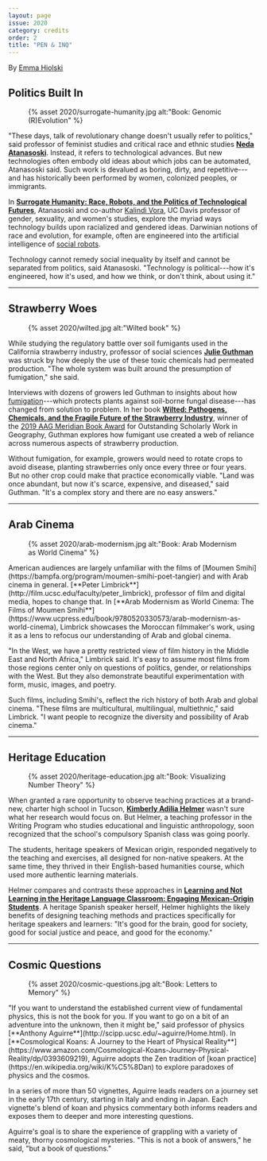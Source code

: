 ```yaml
---
layout: page
issue: 2020
category: credits
order: 2
title: "PEN & INQ"
---
```


By [Emma Hiolski](https://www.emmahiolski.com/)

## Politics Built In

<figure>
{% asset 2020/surrogate-humanity.jpg alt:"Book: Genomic (R)Evolution" %}
</figure>

"These days, talk of revolutionary change doesn't usually refer to
politics," said professor of feminist studies and critical race and
ethnic studies [**Neda
Atanasoski**](https://feministstudies.ucsc.edu/faculty/index.php?uid=natanaso).
Instead, it refers to technological advances. But new technologies often
embody old ideas about which jobs can be automated, Atanasoski said.
Such work is devalued as boring, dirty, and repetitive---and has
historically been performed by women, colonized peoples, or immigrants.

In [**Surrogate Humanity: Race, Robots, and the Politics of
Technological Futures**](https://www.dukeupress.edu/surrogate-humanity),
Atanasoski and co-author [Kalindi
Vora](https://fri.ucdavis.edu/people/kalindi-vora), UC Davis professor
of gender, sexuality, and women's studies, explore the myriad ways
technology builds upon racialized and gendered ideas. Darwinian notions
of race and evolution, for example, often are engineered into the
artificial intelligence of [social
robots](https://en.wikipedia.org/wiki/Social_robot).

Technology cannot remedy social inequality by itself and cannot be
separated from politics, said Atanasoski. "Technology is political---how
it\'s engineered, how it\'s used, and how we think, or don\'t think,
about using it."

****

## Strawberry Woes

<figure>
{% asset 2020/wilted.jpg alt:"Wilted book" %}
</figure>

While studying the regulatory battle over soil fumigants used in the
California strawberry industry, professor of social sciences [**Julie
Guthman**](https://feministstudies.ucsc.edu/faculty/index.php?uid=jguthman)
was struck by how deeply the use of these toxic chemicals had permeated
production. "The whole system was built around the presumption of
fumigation," she said.

Interviews with dozens of growers led Guthman to insights about how
[fumigation](https://ephtracking.cdc.gov/showpesticideFumigants)---which
protects plants against soil-borne fungal disease---has changed from
solution to problem. In her book [**Wilted: Pathogens, Chemicals, and
the Fragile Future of the Strawberry
Industry**](https://www.ucpress.edu/book/9780520305281/wilted), winner
of the [2019 AAG Meridian Book
Award](http://news.aag.org/2020/02/aag-2019-book-awards-announced/) for
Outstanding Scholarly Work in Geography, Guthman explores how fumigant
use created a web of reliance across numerous aspects of strawberry
production.

Without fumigation, for example, growers would need to rotate crops to
avoid disease, planting strawberries only once every three or four
years. But no other crop could make that practice economically viable.
"Land was once abundant, but now it's scarce, expensive, and diseased,"
said Guthman. "It's a complex story and there are no easy answers."

****

## Arab Cinema

<figure>
{% asset 2020/arab-modernism.jpg alt:"Book: Arab Modernism as World Cinema" %}
</figure>
American audiences are largely unfamiliar with the films of [Moumen
Smihi](https://bampfa.org/program/moumen-smihi-poet-tangier) and with
Arab cinema in general. [**Peter
Limbrick**](http://film.ucsc.edu/faculty/peter_limbrick), professor of
film and digital media, hopes to change that. In [**Arab Modernism as
World Cinema: The Films of Moumen
Smihi**](https://www.ucpress.edu/book/9780520330573/arab-modernism-as-world-cinema),
Limbrick showcases the Moroccan filmmaker's work, using it as a lens to
refocus our understanding of Arab and global cinema.

"In the West, we have a pretty restricted view of film history in the
Middle East and North Africa," Limbrick said. It's easy to assume most
films from those regions center only on questions of politics, gender,
or relationships with the West. But they also demonstrate beautiful
experimentation with form, music, images, and poetry.

Such films, including Smihi's, reflect the rich history of both Arab and
global cinema. "These films are multicultural, multilingual,
multiethnic," said Limbrick. "I want people to recognize the diversity
and possibility of Arab cinema."

****

## Heritage Education

<figure>
{% asset 2020/heritage-education.jpg alt:"Book: Visualizing Number Theory" %}
</figure>

When granted a rare opportunity to observe teaching practices at a
brand-new, charter high school in Tucson, [**Kimberly Adilia
Helmer**](https://campusdirectory.ucsc.edu/cd_detail?uid=khelmer) wasn't
sure what her research would focus on. But Helmer, a teaching professor
in the Writing Program who studies educational and linguistic
anthropology, soon recognized that the school's compulsory Spanish class
was going poorly.

The students, heritage speakers of Mexican origin, responded negatively
to the teaching and exercises, all designed for non-native speakers. At
the same time, they thrived in their English-based humanities course,
which used more authentic learning materials.

Helmer compares and contrasts these approaches in [**Learning and Not
Learning in the Heritage Language Classroom: Engaging Mexican-Origin
Students**](http://www.multilingual-matters.com/author_results.asp?sf1=contributor&st1=Kimberly%20Adilia%20Helmer).
A heritage Spanish speaker herself, Helmer highlights the likely
benefits of designing teaching methods and practices specifically for
heritage speakers and learners: "It\'s good for the brain, good for
society, good for social justice and peace, and good for the economy."

****

## Cosmic Questions

<figure>
{% asset 2020/cosmic-questions.jpg alt:"Book: Letters to Memory" %}
</figure>
"If you want to understand the established current view of fundamental
physics, this is not the book for you. If you want to go on a bit of an
adventure into the unknown, then it might be," said professor of physics
[**Anthony Aguirre**](http://scipp.ucsc.edu/~aguirre/Home.html). In
[**Cosmological Koans: A Journey to the Heart of Physical
Reality**](https://www.amazon.com/Cosmological-Koans-Journey-Physical-Reality/dp/0393609219),
Aguirre adopts the Zen tradition of [koan
practice](https://en.wikipedia.org/wiki/K%C5%8Dan) to explore paradoxes
of physics and the cosmos.

In a series of more than 50 vignettes, Aguirre leads readers on a
journey set in the early 17th century, starting in Italy and ending in
Japan. Each vignette's blend of koan and physics commentary both informs
readers and exposes them to deeper and more interesting questions.

Aguirre's goal is to share the experience of grappling with a variety of
meaty, thorny cosmological mysteries. "This is not a book of answers,"
he said, "but a book of questions."
